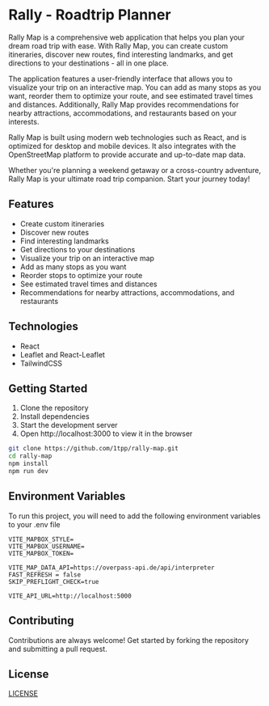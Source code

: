 # Rally - Roadtrip Planner
Rally Map is a comprehensive web application that helps you plan your dream road trip with ease. With Rally Map, you can create custom itineraries, discover new routes, find interesting landmarks, and get directions to your destinations - all in one place.

The application features a user-friendly interface that allows you to visualize your trip on an interactive map. You can add as many stops as you want, reorder them to optimize your route, and see estimated travel times and distances. Additionally, Rally Map provides recommendations for nearby attractions, accommodations, and restaurants based on your interests.

Rally Map is built using modern web technologies such as React, and is optimized for desktop and mobile devices. It also integrates with the OpenStreetMap platform to provide accurate and up-to-date map data.

Whether you're planning a weekend getaway or a cross-country adventure, Rally Map is your ultimate road trip companion. Start your journey today!

## Features
- Create custom itineraries
- Discover new routes
- Find interesting landmarks
- Get directions to your destinations
- Visualize your trip on an interactive map
- Add as many stops as you want
- Reorder stops to optimize your route
- See estimated travel times and distances
- Recommendations for nearby attractions, accommodations, and restaurants

## Technologies
- React
- Leaflet and React-Leaflet
- TailwindCSS


## Getting Started
1. Clone the repository
2. Install dependencies
3. Start the development server
4. Open http://localhost:3000 to view it in the browser

```bash
git clone https://github.com/1tpp/rally-map.git
cd rally-map
npm install
npm run dev
```

## Environment Variables
To run this project, you will need to add the following environment variables to your .env file
```
VITE_MAPBOX_STYLE=
VITE_MAPBOX_USERNAME=
VITE_MAPBOX_TOKEN=

VITE_MAP_DATA_API=https://overpass-api.de/api/interpreter
FAST_REFRESH = false
SKIP_PREFLIGHT_CHECK=true

VITE_API_URL=http://localhost:5000
```

## Contributing
Contributions are always welcome! Get started by forking the repository and submitting a pull request.

## License
[LICENSE](./LICENSE.md)
